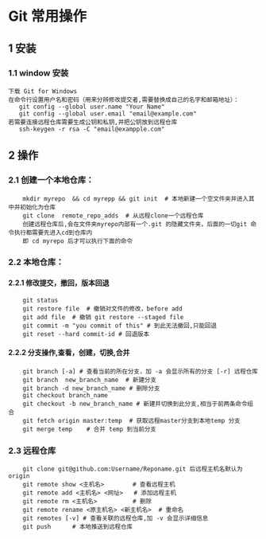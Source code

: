 # Git 常用操作 

## 1 安装
### 1.1 window 安装
    下载 Git for Windows 
    在命令行设置用户名和密码（用来分辨修改提交者,需要替换成自己的名字和邮箱地址）：
       git config --global user.name "Your Name"
       git config --global user.email "email@example.com"
    若需要连接远程仓库需要生成公钥和私钥,并把公钥放到远程仓库
       ssh-keygen -r rsa -C "email@exampple.com" 
   
## 2 操作
### 2.1 创建一个本地仓库：
        mkdir myrepo  && cd myrepp && git init  # 本地新建一个空文件夹并进入其中并初始化为仓库
        git clone  remote_repo_adds  # 从远程clone一个远程仓库
        创建远程仓库后,会在文件夹myrepo内部有一个.git 的隐藏文件夹，后面的一切git 命令执行都需要先进入cd到仓库内
        即 cd myrepo 后才可以执行下面的命令
### 2.2 本地仓库：
#### 2.2.1 修改提交，撤回，版本回退
        git status
        git restore file  # 撤销对文件的修改，before add
        git add file  # 撤销 git restore --staged file
        git commit -m "you commit of this" # 到此无法撤回,只能回退
        git reset --hard commit-id # 回退版本
#### 2.2.2 分支操作,查看，创建，切换,合并
        git branch [-a] # 查看当前的所在分支，加 -a 会显示所有的分支 [-r] 远程仓库
        git branch  new_branch_name  # 新建分支
        git branch -d new_branch_name # 删除分支
        git checkout branch_name
        git checkout -b new_branch_name # 新建并切换到此分支,相当于前两条命令组合
        git fetch origin master:temp  # 获取远程master分支到本地temp 分支
        git merge temp    # 合并 temp 到当前分支

### 2.3 远程仓库
        git clone git@github.com:Username/Reponame.git 后远程主机名默认为origin
        git remote show <主机名>        # 查看远程主机
        git remote add <主机名> <网址>   # 添加远程主机
        git remote rm <主机名>          # 删除
        git remote rename <原主机名> <新主机名>  # 重命名  
        git remotes [-v] # 查看关联的远程仓库,加 -v 会显示详细信息
        git push      # 本地推送到远程仓库
        


    

